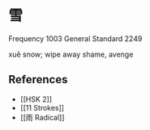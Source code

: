 # 雪
Frequency 1003
General Standard 2249

xuě
snow; wipe away shame, avenge

## References
- [[HSK 2]]
- [[11 Strokes]]
- [[雨 Radical]]